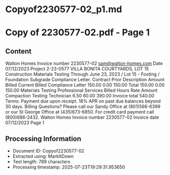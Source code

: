 # Copyof2230577-02_p1.md

<!--
chunk_id: Copyof2230577-02_p1
source: Copy of 2230577-02.pdf
page: 1
category: other
hash: 16da4e55063af10d21533df96b7d531b5d3d26011d160bb29be19cea0461f459
-->

# Copy of 2230577-02.pdf - Page 1

## Content
Walton Homes Invoice number 2230577-02
sam@walton-homes.com Date 07/12/2023
Project 2-23-0577 VILLA BONITA COURTYARDS,
LOT 15
Construction Materials Testing Through June 23, 2023 / Lot 15 - Footing / Foundation Subgrade Compliance
Letter.
Contract Prior
Description Amount Billed Current Billed
Compliance Letter 150.00 0.00 150.00
Total 150.00 0.00 150.00
Materials Testing
Professional Services
Billed
Hours Rate Amount
Compaction Testing
Technician 6.50 60.00 390.00
Invoice total 540.00
Terms: Payment due upon receipt. 18% APR on past due balances beyond 30 days. Billing Questions? Please call our Sandy Office
at (801)566-6399 or our St George Office at (435)673-6850. For credit card payment call (800)686-2432.
Walton Homes Invoice number 2230577-02 Invoice date 07/12/2023
Page 1

## Processing Information
- Document ID: Copyof2230577-02
- Extracted using: MarkItDown
- Text length: 789 characters
- Processing timestamp: 2025-07-23T19:29:31.953650